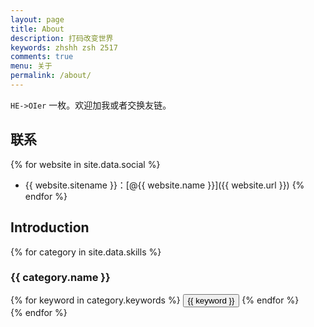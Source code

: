 ```yaml
---
layout: page
title: About
description: 打码改变世界
keywords: zhshh zsh 2517
comments: true
menu: 关于
permalink: /about/
---
```


`HE->OIer` 一枚。欢迎加我或者交换友链。

## 联系

{% for website in site.data.social %}
* {{ website.sitename }}：[@{{ website.name }}]({{ website.url }})
{% endfor %}

## Introduction

{% for category in site.data.skills %}
### {{ category.name }}
<div class="btn-inline">
{% for keyword in category.keywords %}
<button class="btn btn-outline" type="button">{{ keyword }}</button>
{% endfor %}
</div>
{% endfor %}
